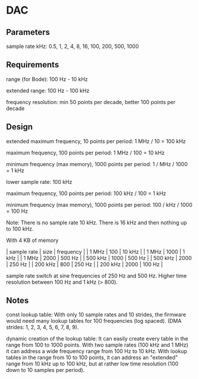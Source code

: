 # DAC

## Parameters

sample rate kHz: 0.5, 1, 2, 4, 8, 16, 100, 200, 500, 1000

## Requirements

range (for Bode): 100 Hz - 10 kHz

extended range: 100 Hz - 100 kHz

frequency resolution: min 50 points per decade, better 100 points per decade

## Design

extended maximum frequency, 10 points per period: 1 MHz / 10 = 100 kHz

maximum frequency, 100 points per period: 1 MHz / 100 = 10 kHz

minimum frequency (max memory), 1000 points per period: 1 / MHz / 1000 = 1 kHz

lower sample rate: 100 kHz

maximum frequency, 100 points per period: 100 kHz / 100 = 1 kHz

minimum frequency (max memory), 1000 points per period: 100 / kHz / 1000 = 100 Hz

Note: There is no sample rate 10 kHz. There is 16 kHz and then nothing up to 100 kHz.

With 4 KB of memory

| sample rate | size | frequency |
| 1 MHz | 100 | 10 kHz |
| 1 MHz | 1000 | 1 kHz |
| 1 MHz | 2000 | 500 Hz |
| 500 kHz | 1000 | 500 Hz |
| 500 kHz | 2000 | 250 Hz |
| 200 kHz | 800 | 250 Hz |
| 200 kHz | 2000 | 100 Hz |

sample rate switch at sine frequencies of 250 Hz and 500 Hz. Higher time resolution between 100 Hz and 1 kHz (> 800).

## Notes

const lookup table: With only 10 sample rates and 10 strides, the firmware would need many lookup tables for 100
frequencies (log spaced). (DMA strides: 1, 2, 3, 4, 5, 6, 7, 8, 9).

dynamic creation of the lookup table: It can easily create every table in the range from 100 to 1000 points.
With two sample rates (100 kHz and 1 MHz) it can address a wide frequency range from 100 Hz to 10 kHz.
With lookup tables in the range from 10 to 100 points, it can address an "extended" range from 10 kHz up to 100 kHz,
but at rather low time resolution (100 down to 10 samples per period).
